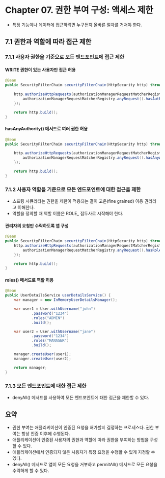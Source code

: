 # Chapter 07. 권한 부여 구성: 액세스 제한

- 특정 기능이나 데이터에 접근하려면 누구든지 올바른 절차를 거쳐야 한다.

## 7.1 권한과 역할에 따라 접근 제한

### 7.1.1 사용자 권한을 기준으로 모든 엔드포인트에 접근 제한

#### WRITE 권한이 있는 사용자만 접근 허용
```java
@Bean
public SecurityFilterChain securityFilterChain(HttpSecurity http) throws Exception {
    
    http.authorizeHttpRequests(authorizationManagerRequestMatcherRegistry -> {
        authorizationManagerRequestMatcherRegistry.anyRequest().hasAuthority("WRITE"); // 사용자가 엔드포인트에 접근하기 위한 조건 지정
    });

    return http.build();
}
```

#### hasAnyAuthority() 메서드로 여러 권한 허용
```java
@Bean
public SecurityFilterChain securityFilterChain(HttpSecurity http) throws Exception {
    
    http.authorizeHttpRequests(authorizationManagerRequestMatcherRegistry -> {
        authorizationManagerRequestMatcherRegistry.anyRequest().hasAnyAuthority("WRITE", "READ");
    });

    return http.build();
}
```

### 7.1.2 사용자 역할을 기준으로 모든 엔드포인트에 대한 접근을 제한

- 스프링 시큐리티는 권한을 제한이 적용되는 결이 고운(fine grained) 이용 권리라고 이해한다.
- 역할을 정의할 때 역할 이름은 ROLE_ 접두사로 시작해야 한다.

#### 관리자의 요청만 수락하도록 앱 구성
```java
@Bean
public SecurityFilterChain securityFilterChain(HttpSecurity http) throws Exception {
    http.authorizeHttpRequests(authorizationManagerRequestMatcherRegistry -> {
        authorizationManagerRequestMatcherRegistry.anyRequest().hasRole("ADMIN"); // 역할을 선언할 때만 ROLE_ 접두사를 쓴다.
    });

    return http.build();
}
```

#### roles() 메서드로 역할 허용
```java
@Bean
public UserDetailsService userDetailsService() {
    var manager = new InMemoryUserDetailsManager();

    var user1 = User.withUsername("john")
            .password("1234")
            .roles("ADMIN")
            .build();

    var user2 = User.withUsername("jane")
            .password("1234")
            .roles("MANAGER")
            .build();

    manager.createUser(user1);
    manager.createUser(user2);

    return manager;
}
```

### 7.1.3 모든 엔드포인트에 대한 접근 제한

- denyAll() 메서드를 사용하여 모든 엔드포인트에 대한 접근을 제한할 수 있다.

## 요약

- 권한 부여는 애플리케이션이 인증된 요청을 허가할지 결정하는 프로세스다. 권한 부여는 항상 인증 이후에 수행된다.
- 애플리케이션이 인증된 사용자의 권한과 역할에 따라 권한을 부여하는 방법을 구성할 수 있다.
- 애플리케이션에서 인증되지 않은 사용자가 특정 요청을 수행할 수 있게 지정할 수 있다.
- denyAll() 메서드로 앱이 모든 요청을 거부하고 permitAll() 메서드로 모든 요청을 수락하게 할 수 있다.
